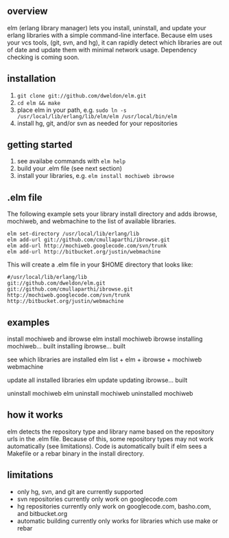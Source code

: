 overview
--------
elm (erlang library manager) lets you install, uninstall, and update your erlang
libraries with a simple command-line interface. Because elm uses your vcs tools,
(git, svn, and hg), it can rapidly detect which libraries are out of date and
update them with minimal network usage. Dependency checking is coming soon.

installation
------------
1. `git clone git://github.com/dweldon/elm.git`
2. `cd elm && make`
3. place elm in your path, e.g. `sudo ln -s /usr/local/lib/erlang/lib/elm/elm /usr/local/bin/elm`
4. install hg, git, and/or svn as needed for your repositories

getting started
---------------
1. see availabe commands with `elm help`
2. build your .elm file (see next section)
3. install your libraries, e.g. `elm install mochiweb ibrowse`

.elm file
---------
The following example sets your library install directory and adds ibrowse,
mochiweb, and webmachine to the list of available libraries.

    elm set-directory /usr/local/lib/erlang/lib
    elm add-url git://github.com/cmullaparthi/ibrowse.git
    elm add-url http://mochiweb.googlecode.com/svn/trunk
    elm add-url http://bitbucket.org/justin/webmachine

This will create a .elm file in your $HOME directory that looks like:

    #/usr/local/lib/erlang/lib 
    git://github.com/dweldon/elm.git
    git://github.com/cmullaparthi/ibrowse.git
    http://mochiweb.googlecode.com/svn/trunk
    http://bitbucket.org/justin/webmachine

examples
--------
install mochiweb and ibrowse
    elm install mochiweb ibrowse
    installing mochiweb... built
    installing ibrowse... built

see which libraries are installed
    elm list
    + elm
    + ibrowse
    + mochiweb
      webmachine

update all installed libraries
    elm update
    updating ibrowse... built

uninstall mochiweb
    elm uninstall mochiweb
    uninstalled mochiweb

how it works
------------
elm detects the repository type and library name based on the repository urls in
the .elm file. Because of this, some repository types may not work automatically
(see limitations). Code is automatically built if elm sees a Makefile or a rebar
binary in the install directory.

limitations
-----------
* only hg, svn, and git are currently supported
* svn repositories currently only work on googlecode.com
* hg repositories currently only work on googlecode.com, basho.com, and bitbucket.org
* automatic building currently only works for libraries which use make or rebar
